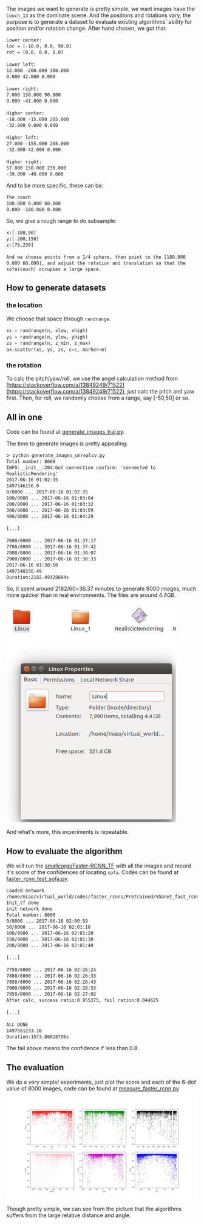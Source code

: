 The images we want to generate is pretty simple, we want images have the `Couch_13` as the dominate scene. And the positions and rotations vary, the purpose is to generate a dataset to evaluate existing algorithms' ability for position and/or rotation change. After hand chosen, we got that:

``` vi
Lower center:
loc = [-18.0, 0.0, 90.0]
rot = [0.0, 0.0, 0.0]

Lower left:
12.000 -200.000 100.000
0.000 42.000 0.000

Lower right:
7.000 150.000 90.000
0.000 -41.000 0.000

Higher center:
-18.000 -15.000 205.000
-32.000 0.000 0.000

Higher left:
27.000 -155.000 205.000
-32.000 42.000 0.000

Higher right:
57.000 150.000 230.000
-39.000 -40.000 0.000
```


And to be more specific, these can be:

``` vi
The couch
180.000 0.000 60.000
0.000 -180.000 0.000
```

So, we give a rough range to do subsample:

``` vi
x:[-180,90]
y:[-200,150]
z:[75,230]

And we choose points from a 1/4 sphere, then point to the [180.000 0.000 60.000], and adjust the rotation and translation so that the sofa(couch) occupies a large space.
```

## How to generate datasets

### the location

We choose that space through `randrange`.

``` python
xs = randrange(n, xlow, xhigh)
ys = randrange(n, ylow, yhigh)
zs = randrange(n, z_min, z_max)
ax.scatter(xs, ys, zs, c=c, marker=m)
```

### the rotation

To calc the pitch/yaw/roll, we use the angel calculation method from [https://stackoverflow.com/a/13849249/71522](https://stackoverflow.com/a/13849249/71522), just calc the pitch and yaw first. Then, for roll, we randomly choose from a range, say [-50,50] or so.

## All in one

Code can be found at [generate_images_traj.py](generate_images_traj.py).

The time to generate images is pretty appealing:

``` vi
ᐅ python generate_images_unrealcv.py 
Total number: 8000
INFO:__init__:204:Got connection confirm: 'connected to RealisticRendering'
2017-06-16 01:02:35
1497546156.0
0/8000 ... 2017-06-16 01:02:35
100/8000 ... 2017-06-16 01:03:04
200/8000 ... 2017-06-16 01:03:32
300/8000 ... 2017-06-16 01:03:59
400/8000 ... 2017-06-16 01:04:29

[...]

7600/8000 ... 2017-06-16 01:37:17
7700/8000 ... 2017-06-16 01:37:42
7800/8000 ... 2017-06-16 01:38:07
7900/8000 ... 2017-06-16 01:38:33
2017-06-16 01:38:58
1497548338.49
Duration:2182.49328804s
```

So, it spent around 2182/60=36.37 minutes to generate 8000 images, much more quicker than in real environments. The files are around 4.4GB.

![8000 images](pics/8000.png)

And what's more, this experiments is repeatable.

## How to evaluate the algorithm


We will run the [smallcorgi/Faster-RCNN_TF](https://github.com/smallcorgi/Faster-RCNN_TF) with all the images and record it's score of the confidences of locating `sofa`. Codes can be found at [faster_rcnn_test_sofa.py](faster_rcnn_test_sofa.py).


``` vi
Loaded network /home/miao/virtual_world/codes/faster_rcnns/Pretrained/VGGnet_fast_rcnn_iter_70000.ckpt
Init_tf done
init network done
Total number: 8000
0/8000 ... 2017-06-16 02:00:59
50/8000 ... 2017-06-16 02:01:10
100/8000 ... 2017-06-16 02:01:20
150/8000 ... 2017-06-16 02:01:30
200/8000 ... 2017-06-16 02:01:40

[...]

7750/8000 ... 2017-06-16 02:26:24
7800/8000 ... 2017-06-16 02:26:33
7850/8000 ... 2017-06-16 02:26:43
7900/8000 ... 2017-06-16 02:26:53
7950/8000 ... 2017-06-16 02:27:02
After calc, success ratio:0.955375, fail ration:0.044625

[...]

ALL DONE
1497551233.16
Duration:1573.80028796s
```

The fail above means the confidence if less than 0.8.


## The evaluation

We do a very simple/ experiments, just plot the score and each of the 6-dof value of 8000 images, code can be found at [measure_faster_rcnn.py](measure_faster_rcnn.py)

![6_dof_measure of 8000 images](pics/6_dof_measure.png)

Though pretty simple, we can see from the picture that the algorithms suffers from the large relative distance and angle.


